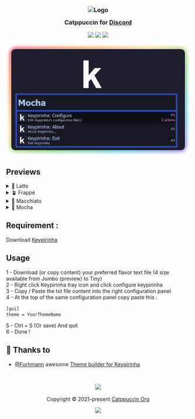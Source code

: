 <h3 align="center">
	<img src="https://raw.githubusercontent.com/catppuccin/catppuccin/main/assets/logos/exports/1544x1544_circle.png" width="100" alt="Logo"/><br/>
	<img src="https://raw.githubusercontent.com/catppuccin/catppuccin/main/assets/misc/transparent.png" height="30" width="0px"/>
	Catppuccin for <a href="https://discord.com/">Discord</a>
	<img src="https://raw.githubusercontent.com/catppuccin/catppuccin/main/assets/misc/transparent.png" height="30" width="0px"/>
</h3>

<p align="center">
    <a href="https://github.com/Lumi2Ex/Keypirinha-Catppuccin-Port/stargazers"><img src="https://img.shields.io/github/stars/Lumi2Ex/Keypirinha-Catppuccin-Port?colorA=363a4f&colorB=b7bdf8&style=for-the-badge"></a>
    <a href="https://github.com/Lumi2Ex/Keypirinha-Catppuccin-Port/issues"><img src="https://img.shields.io/github/issues/Lumi2Ex/Keypirinha-Catppuccin-Port?colorA=363a4f&colorB=f5a97f&style=for-the-badge"></a>
    <a href="https://github.com/Lumi2Ex/Keypirinha-Catppuccin-Port/contributors"><img src="https://img.shields.io/github/contributors/Lumi2Ex/Keypirinha-Catppuccin-Port?colorA=363a4f&colorB=a6da95&style=for-the-badge"></a>
</p>

<div align="center">
<img src="https://github.com/Lumi2Ex/Keypirinha-Catppuccin-Port/blob/main/Mocha/Mocha_Preview.png">
</div>

## Previews

<details>
<summary>🌻 Latte</summary>
<img src="Latte/Latte Preview.png"/>
</details>
<details>
<summary>🪴 Frappé</summary>
<img src="Frappé/Frappé_Preview.png"/>
</details>
<details>
<summary>🌺 Macchiato</summary>
<img src="Macchiato/Macchiato_Preview.png"/>
</details>
<details>
<summary>🌿 Mocha</summary>
<img src="Mocha/Mocha_Preview.png"/>
</details>

## Requirement :
Download [Keypirinha](https://keypirinha.com/)

## Usage
1 - Download (or copy content) your preferred flavor text file (4 size available from Jumbo (preview) to Tiny)<br>
2 - Right click Keypirinha tray icon and click configure keypirinha<br>
3 - Copy / Paste the txt file content into the right configuration panel<br>
4 - At the top of the same configuration panel copy paste this :<br>
```
[gui]
theme = YourThemeName
```
5 - Ctrl + S (Or save) And quit<br>
6 - Done !

## 💝 Thanks to
  - [@Furhmann](https://github.com/Fuhrmann) awesome [Theme builder for Keypirinha](https://fuhrmann.github.io/keypirinha-theme-builder/)

&nbsp;

<p align="center"><img src="https://raw.githubusercontent.com/catppuccin/catppuccin/main/assets/footers/gray0_ctp_on_line.svg?sanitize=true" /></p>
<p align="center">Copyright &copy; 2021-present <a href="https://github.com/catppuccin" target="_blank">Catppuccin Org</a>
<p align="center"><a href="https://github.com/catppuccin/catppuccin/blob/main/LICENSE"><img src="https://img.shields.io/static/v1.svg?style=for-the-badge&label=License&message=MIT&colorA=363a4f&colorB=b7bdf8"/></a></p>
